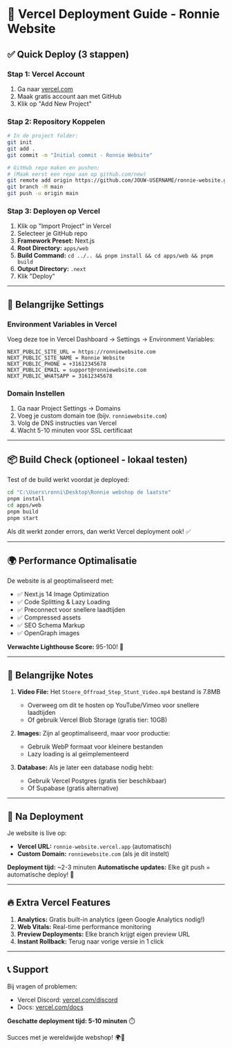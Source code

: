 # 🚀 Vercel Deployment Guide - Ronnie Website

## ✅ Quick Deploy (3 stappen)

### Stap 1: Vercel Account
1. Ga naar [vercel.com](https://vercel.com)
2. Maak gratis account aan met GitHub
3. Klik op "Add New Project"

### Stap 2: Repository Koppelen
```bash
# In de project folder:
git init
git add .
git commit -m "Initial commit - Ronnie Website"

# GitHub repo maken en pushen:
# (Maak eerst een repo aan op github.com/new)
git remote add origin https://github.com/JOUW-USERNAME/ronnie-website.git
git branch -M main
git push -u origin main
```

### Stap 3: Deployen op Vercel
1. Klik op "Import Project" in Vercel
2. Selecteer je GitHub repo
3. **Framework Preset:** Next.js
4. **Root Directory:** `apps/web`
5. **Build Command:** `cd ../.. && pnpm install && cd apps/web && pnpm build`
6. **Output Directory:** `.next`
7. Klik "Deploy"

---

## 🔧 Belangrijke Settings

### Environment Variables in Vercel
Voeg deze toe in Vercel Dashboard → Settings → Environment Variables:

```
NEXT_PUBLIC_SITE_URL = https://ronniewebsite.com
NEXT_PUBLIC_SITE_NAME = Ronnie Website
NEXT_PUBLIC_PHONE = +31612345678
NEXT_PUBLIC_EMAIL = support@ronniewebsite.com
NEXT_PUBLIC_WHATSAPP = 31612345678
```

### Domain Instellen
1. Ga naar Project Settings → Domains
2. Voeg je custom domain toe (bijv. `ronniewebsite.com`)
3. Volg de DNS instructies van Vercel
4. Wacht 5-10 minuten voor SSL certificaat

---

## 📦 Build Check (optioneel - lokaal testen)

Test of de build werkt voordat je deployed:

```bash
cd "C:\Users\ronni\Desktop\Ronnie webshop de laatste"
pnpm install
cd apps/web
pnpm build
pnpm start
```

Als dit werkt zonder errors, dan werkt Vercel deployment ook! ✅

---

## 🌍 Performance Optimalisatie

De website is al geoptimaliseerd met:
- ✅ Next.js 14 Image Optimization
- ✅ Code Splitting & Lazy Loading
- ✅ Preconnect voor snellere laadtijden
- ✅ Compressed assets
- ✅ SEO Schema Markup
- ✅ OpenGraph images

**Verwachte Lighthouse Score:** 95-100! 🎯

---

## 🚨 Belangrijke Notes

1. **Video File:** Het `Stoere_Offroad_Step_Stunt_Video.mp4` bestand is 7.8MB
   - Overweeg om dit te hosten op YouTube/Vimeo voor snellere laadtijden
   - Of gebruik Vercel Blob Storage (gratis tier: 10GB)

2. **Images:** Zijn al geoptimaliseerd, maar voor productie:
   - Gebruik WebP formaat voor kleinere bestanden
   - Lazy loading is al geïmplementeerd

3. **Database:** Als je later een database nodig hebt:
   - Gebruik Vercel Postgres (gratis tier beschikbaar)
   - Of Supabase (gratis alternative)

---

## 🎉 Na Deployment

Je website is live op:
- **Vercel URL:** `ronnie-website.vercel.app` (automatisch)
- **Custom Domain:** `ronniewebsite.com` (als je dit instelt)

**Deployment tijd:** ~2-3 minuten
**Automatische updates:** Elke git push = automatische deploy! 🔄

---

## 🔥 Extra Vercel Features

1. **Analytics:** Gratis built-in analytics (geen Google Analytics nodig!)
2. **Web Vitals:** Real-time performance monitoring
3. **Preview Deployments:** Elke branch krijgt eigen preview URL
4. **Instant Rollback:** Terug naar vorige versie in 1 click

---

## 📞 Support

Bij vragen of problemen:
- Vercel Discord: [vercel.com/discord](https://vercel.com/discord)
- Docs: [vercel.com/docs](https://vercel.com/docs)

**Geschatte deployment tijd: 5-10 minuten** ⏱️

Succes met je wereldwijde webshop! 🌍🚀


